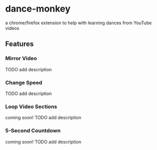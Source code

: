 # dance-monkey
a chrome/firefox extension to help with learning dances from YouTube videos

## Features
### Mirror Video
TODO add description

### Change Speed
TODO add description

### Loop Video Sections
coming soon!
TODO add description

### 5-Second Countdown
coming soon!
TODO add description